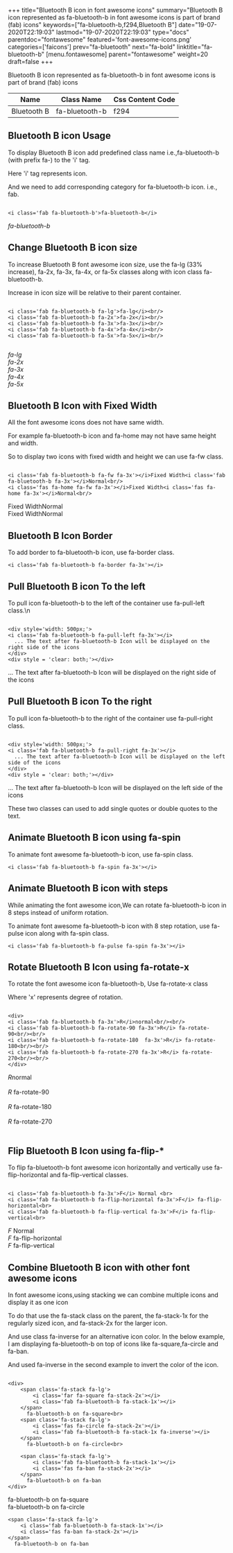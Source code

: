 +++
title="Bluetooth B icon in font awesome icons"
summary="Bluetooth B icon represented as fa-bluetooth-b in font awesome icons is part of brand (fab) icons"
keywords=["fa-bluetooth-b,f294,Bluetooth B"]
date="19-07-2020T22:19:03"
lastmod="19-07-2020T22:19:03"
type="docs"
parentdoc="fontawesome"
featured='font-awesome-icons.png'
categories=['faicons']
prev="fa-bluetooth"
next="fa-bold"
linktitle="fa-bluetooth-b"
[menu.fontawesome]
parent="fontawesome"
weight=20
draft=false
+++


Bluetooth B icon represented as fa-bluetooth-b in font awesome icons is part of brand (fab) icons

<div class='table-responsive'><table class='table'><thead><tr><th>Name</th><th>Class Name</th><th>Css Content Code</th></tr></thead><tbody><tr><td>Bluetooth B</td><td>fa-bluetooth-b</td><td>f294</td></tr></tbody></table></div>



## Bluetooth B icon Usage

To display Bluetooth B icon add predefined class name i.e.,fa-bluetooth-b (with prefix fa-) to the 'i' tag.

Here 'i' tag represents icon.

And we need to add corresponding category for fa-bluetooth-b icon. i.e., fab.


```

<i class='fab fa-bluetooth-b'>fa-bluetooth-b</i>
```

<i class='fab fa-bluetooth-b'>fa-bluetooth-b</i>




## Change Bluetooth B icon size
To increase Bluetooth B font awesome icon size, use the fa-lg (33% increase), fa-2x, fa-3x, fa-4x, or fa-5x classes along with icon class fa-bluetooth-b.

Increase in icon size will be relative to their parent container. 

```

<i class='fab fa-bluetooth-b fa-lg'>fa-lg</i><br/>
<i class='fab fa-bluetooth-b fa-2x'>fa-2x</i><br/>
<i class='fab fa-bluetooth-b fa-3x'>fa-3x</i><br/>
<i class='fab fa-bluetooth-b fa-4x'>fa-4x</i><br/>
<i class='fab fa-bluetooth-b fa-5x'>fa-5x</i><br/>
            
```

<i class='fab fa-bluetooth-b fa-lg'>fa-lg</i><br/>
<i class='fab fa-bluetooth-b fa-2x'>fa-2x</i><br/>
<i class='fab fa-bluetooth-b fa-3x'>fa-3x</i><br/>
<i class='fab fa-bluetooth-b fa-4x'>fa-4x</i><br/>
<i class='fab fa-bluetooth-b fa-5x'>fa-5x</i><br/>
            



## Bluetooth B Icon with Fixed Width 

All the font awesome icons does not have same width.

For example fa-bluetooth-b icon and fa-home may not have same height and width.

So to display two icons with fixed width and height we can use fa-fw class.


```

<i class='fab fa-bluetooth-b fa-fw fa-3x'></i>Fixed Width<i class='fab fa-bluetooth-b fa-3x'></i>Normal<br/>
<i class='fas fa-home fa-fw fa-3x'></i>Fixed Width<i class='fas fa-home fa-3x'></i>Normal<br/>
```

<i class='fab fa-bluetooth-b fa-fw fa-3x'></i>Fixed Width<i class='fab fa-bluetooth-b fa-3x'></i>Normal<br/>
<i class='fas fa-home fa-fw fa-3x'></i>Fixed Width<i class='fas fa-home fa-3x'></i>Normal<br/>



## Bluetooth B Icon Border 

To add border to fa-bluetooth-b icon, use fa-border class.


```
<i class='fab fa-bluetooth-b fa-border fa-3x'></i>

```
<i class='fab fa-bluetooth-b fa-border fa-3x'></i>





## Pull Bluetooth B icon To the left

To pull icon fa-bluetooth-b to the left of the container use fa-pull-left class.\n

```

<div style='width: 500px;'>
<i class='fab fa-bluetooth-b fa-pull-left fa-3x'></i>
  ... The text after fa-bluetooth-b Icon will be displayed on the right side of the icons
</div>
<div style = 'clear: both;'></div>
```

<div style='width: 500px;'>
<i class='fab fa-bluetooth-b fa-pull-left fa-3x'></i>
  ... The text after fa-bluetooth-b Icon will be displayed on the right side of the icons
</div>
<div style = 'clear: both;'></div>




## Pull Bluetooth B icon To the right
To pull icon fa-bluetooth-b to the right of the container use fa-pull-right class.

```

<div style='width: 500px;'>
<i class='fab fa-bluetooth-b fa-pull-right fa-3x'></i>
  ... The text after fa-bluetooth-b Icon will be displayed on the left side of the icons
</div>
<div style = 'clear: both;'></div>
```

<div style='width: 500px;'>
<i class='fab fa-bluetooth-b fa-pull-right fa-3x'></i>
  ... The text after fa-bluetooth-b Icon will be displayed on the left side of the icons
</div>
<div style = 'clear: both;'></div>

These two classes can used to add single quotes or double quotes to the text.


## Animate Bluetooth B icon using fa-spin
To animate font awesome fa-bluetooth-b icon, use fa-spin class.

```
<i class='fab fa-bluetooth-b fa-spin fa-3x'></i>
```
<i class='fab fa-bluetooth-b fa-spin fa-3x'></i>




## Animate Bluetooth B icon with steps
While animating the font awesome icon,We can rotate fa-bluetooth-b icon in 8 steps instead of uniform rotation.

To animate font awesome fa-bluetooth-b icon with 8 step rotation, use fa-pulse icon along with fa-spin class.


```
<i class='fab fa-bluetooth-b fa-pulse fa-spin fa-3x'></i>

```
<i class='fab fa-bluetooth-b fa-pulse fa-spin fa-3x'></i>





## Rotate Bluetooth B Icon using fa-rotate-x
To rotate the font awesome icon fa-bluetooth-b, Use fa-rotate-x class

Where 'x' represents degree of rotation.


```

<div>
<i class='fab fa-bluetooth-b fa-3x'>R</i>normal<br/><br/>
<i class='fab fa-bluetooth-b fa-rotate-90 fa-3x'>R</i> fa-rotate-90<br/><br/> 
<i class='fab fa-bluetooth-b fa-rotate-180  fa-3x'>R</i> fa-rotate-180<br/><br/> 
<i class='fab fa-bluetooth-b fa-rotate-270 fa-3x'>R</i> fa-rotate-270<br/><br/>
</div>
```

<div>
<i class='fab fa-bluetooth-b fa-3x'>R</i>normal<br/><br/>
<i class='fab fa-bluetooth-b fa-rotate-90 fa-3x'>R</i> fa-rotate-90<br/><br/> 
<i class='fab fa-bluetooth-b fa-rotate-180  fa-3x'>R</i> fa-rotate-180<br/><br/> 
<i class='fab fa-bluetooth-b fa-rotate-270 fa-3x'>R</i> fa-rotate-270<br/><br/>
</div>




## Flip Bluetooth B Icon using fa-flip-*
To flip fa-bluetooth-b font awesome icon horizontally and vertically use fa-flip-horizontal and fa-flip-vertical classes. 

```

<i class='fab fa-bluetooth-b fa-3x'>F</i> Normal <br>
<i class='fab fa-bluetooth-b fa-flip-horizontal fa-3x'>F</i> fa-flip-horizontal<br>
<i class='fab fa-bluetooth-b fa-flip-vertical fa-3x'>F</i> fa-flip-vertical<br>
```

<i class='fab fa-bluetooth-b fa-3x'>F</i> Normal <br>
<i class='fab fa-bluetooth-b fa-flip-horizontal fa-3x'>F</i> fa-flip-horizontal<br>
<i class='fab fa-bluetooth-b fa-flip-vertical fa-3x'>F</i> fa-flip-vertical<br>




## Combine Bluetooth B icon with other font awesome icons
In font awesome icons,using stacking we can combine multiple icons and display it as one icon 

To do that use the fa-stack class on the parent, the fa-stack-1x for the regularly sized icon, and fa-stack-2x for the larger icon.

And use class fa-inverse for an alternative icon color. 
In the below example, I am displaying fa-bluetooth-b on top of icons like fa-square,fa-circle and fa-ban.

And used fa-inverse in the second example to invert the color of the icon.

```

<div>
    <span class='fa-stack fa-lg'>
        <i class='far fa-square fa-stack-2x'></i>
        <i class='fab fa-bluetooth-b fa-stack-1x'></i>
    </span>
      fa-bluetooth-b on fa-square<br>
    <span class='fa-stack fa-lg'>
        <i class='fas fa-circle fa-stack-2x'></i>
        <i class='fab fa-bluetooth-b fa-stack-1x fa-inverse'></i>
    </span>
      fa-bluetooth-b on fa-circle<br>

    <span class='fa-stack fa-lg'>
        <i class='fab fa-bluetooth-b fa-stack-1x'></i>
        <i class='fas fa-ban fa-stack-2x'></i>
    </span>
      fa-bluetooth-b on fa-ban
</div>
```

<div>
    <span class='fa-stack fa-lg'>
        <i class='far fa-square fa-stack-2x'></i>
        <i class='fab fa-bluetooth-b fa-stack-1x'></i>
    </span>
      fa-bluetooth-b on fa-square<br>
    <span class='fa-stack fa-lg'>
        <i class='fas fa-circle fa-stack-2x'></i>
        <i class='fab fa-bluetooth-b fa-stack-1x fa-inverse'></i>
    </span>
      fa-bluetooth-b on fa-circle<br>

    <span class='fa-stack fa-lg'>
        <i class='fab fa-bluetooth-b fa-stack-1x'></i>
        <i class='fas fa-ban fa-stack-2x'></i>
    </span>
      fa-bluetooth-b on fa-ban
</div>






